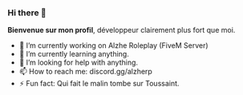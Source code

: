 ### Hi there 👋

**Bienvenue sur mon profil**, développeur clairement plus fort que moi.

- 🔭 I’m currently working on Alzhe Roleplay (FiveM Server)
- 🌱 I’m currently learning anything.
- 🤔 I’m looking for help with anything.
- 📫 How to reach me: discord.gg/alzherp
- ⚡ Fun fact: Qui fait le malin tombe sur Toussaint.
